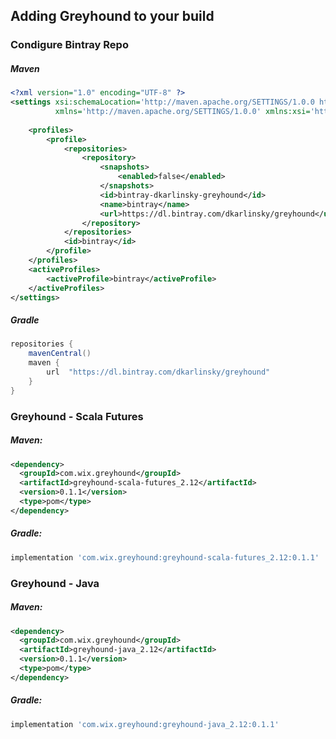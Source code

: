 ## Adding Greyhound to your build

### Condigure Bintray Repo
##### Maven
```xml
<?xml version="1.0" encoding="UTF-8" ?>
<settings xsi:schemaLocation='http://maven.apache.org/SETTINGS/1.0.0 http://maven.apache.org/xsd/settings-1.0.0.xsd'
          xmlns='http://maven.apache.org/SETTINGS/1.0.0' xmlns:xsi='http://www.w3.org/2001/XMLSchema-instance'>
    
    <profiles>
        <profile>
            <repositories>
                <repository>
                    <snapshots>
                        <enabled>false</enabled>
                    </snapshots>
                    <id>bintray-dkarlinsky-greyhound</id>
                    <name>bintray</name>
                    <url>https://dl.bintray.com/dkarlinsky/greyhound</url>
                </repository>
            </repositories>
            <id>bintray</id>
        </profile>
    </profiles>
    <activeProfiles>
        <activeProfile>bintray</activeProfile>
    </activeProfiles>
</settings>
```
##### Gradle
```groovy
repositories {
    mavenCentral()    
    maven {
        url  "https://dl.bintray.com/dkarlinsky/greyhound" 
    }
}
```

### Greyhound - Scala Futures
##### Maven: 
```xml
<dependency>
  <groupId>com.wix.greyhound</groupId>
  <artifactId>greyhound-scala-futures_2.12</artifactId>
  <version>0.1.1</version>
  <type>pom</type>
</dependency>
```
##### Gradle:
```groovy
implementation 'com.wix.greyhound:greyhound-scala-futures_2.12:0.1.1'
```

### Greyhound - Java
##### Maven: 
```xml
<dependency>
  <groupId>com.wix.greyhound</groupId>
  <artifactId>greyhound-java_2.12</artifactId>
  <version>0.1.1</version>
  <type>pom</type>
</dependency>
```
##### Gradle:
```groovy
implementation 'com.wix.greyhound:greyhound-java_2.12:0.1.1'
```

